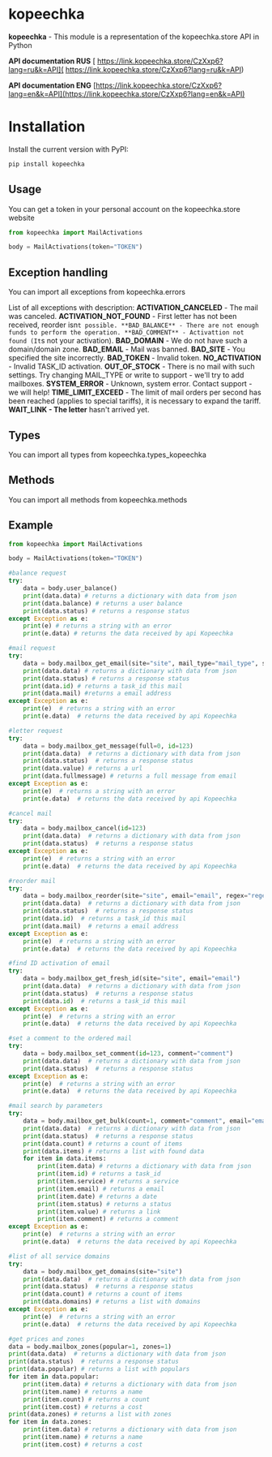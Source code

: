 # kopeechka

**kopeechka** - This module is a representation of the kopeechka.store API in Python

**API documentation RUS** [ https://link.kopeechka.store/CzXxp6?lang=ru&k=API]( https://link.kopeechka.store/CzXxp6?lang=ru&k=API)

**API documentation ENG** [https://link.kopeechka.store/CzXxp6?lang=en&k=API](https://link.kopeechka.store/CzXxp6?lang=en&k=API)

# Installation

Install the current version with PyPI:

```python
pip install kopeechka
```

## Usage

You can get a token in your personal account on the kopeechka.store website

```python
from kopeechka import MailActivations

body = MailActivations(token="TOKEN")
```

## Exception handling

You can import all exceptions from kopeechka.errors

List of all exceptions with description:
	**ACTIVATION_CANCELED** - The mail was canceled.
	**ACTIVATION_NOT_FOUND** - First letter has not been received, reorder isn`t possible.
	**BAD_BALANCE** - There are not enough funds to perform the operation.
	**BAD_COMMENT** - Activattion not found (It`s not your activation).
	**BAD_DOMAIN** - We do not have such a domain/domain zone.
	**BAD_EMAIL** - Mail was banned.
	**BAD_SITE** - You specified the site incorrectly.
	**BAD_TOKEN** - Invalid token.
	**NO_ACTIVATION** - Invalid TASK_ID activation.
	**OUT_OF_STOCK** - There is no mail with such settings. Try changing MAIL_TYPE or write to support - we'll try to add mailboxes.
	**SYSTEM_ERROR** - Unknown, system error. Contact support - we will help!
	**TIME_LIMIT_EXCEED** - The limit of mail orders per second has been reached (applies to special tariffs), it is necessary to expand the tariff.
	**WAIT_LINK - The letter** hasn't arrived yet.

## Types

You can import all types from kopeechka.types_kopeechka

## Methods

You can import all methods from kopeechka.methods

## Example

```python
from kopeechka import MailActivations

body = MailActivations(token="TOKEN")

#balance request
try:
    data = body.user_balance()
    print(data.data) # returns a dictionary with data from json
    print(data.balance) # returns a user balance
    print(data.status) # returns a response status
except Exception as e:
    print(e) # returns a string with an error
    print(e.data) # returns the data received by api Kopeechka

#mail request
try:
    data = body.mailbox_get_email(site="site", mail_type="mail_type", sender="sender", regex="regex", soft_id=0, investor=0, subject="subject")
    print(data.data) # returns a dictionary with data from json
    print(data.status) # returns a response status
    print(data.id) # returns a task_id this mail
    print(data.mail) #returns a email address
except Exception as e:
    print(e)  # returns a string with an error
    print(e.data)  # returns the data received by api Kopeechka

#letter request
try:
    data = body.mailbox_get_message(full=0, id=123)
    print(data.data)  # returns a dictionary with data from json
    print(data.status)  # returns a response status
    print(data.value) # returns a url
    print(data.fullmessage) # returns a full message from email
except Exception as e:
    print(e)  # returns a string with an error
    print(e.data)  # returns the data received by api Kopeechka

#cancel mail
try:
    data = body.mailbox_cancel(id=123)
    print(data.data)  # returns a dictionary with data from json
    print(data.status)  # returns a response status
except Exception as e:
    print(e)  # returns a string with an error
    print(e.data)  # returns the data received by api Kopeechka

#reorder mail
try:
    data = body.mailbox_reorder(site="site", email="email", regex="regex", subject="subject")
    print(data.data)  # returns a dictionary with data from json
    print(data.status)  # returns a response status
    print(data.id)  # returns a task_id this mail
    print(data.mail)  # returns a email address
except Exception as e:
    print(e)  # returns a string with an error
    print(e.data)  # returns the data received by api Kopeechka

#find ID activation of email
try:
    data = body.mailbox_get_fresh_id(site="site", email="email")
    print(data.data)  # returns a dictionary with data from json
    print(data.status)  # returns a response status
    print(data.id)  # returns a task_id this mail
except Exception as e:
    print(e)  # returns a string with an error
    print(e.data)  # returns the data received by api Kopeechka

#set a comment to the ordered mail
try:
    data = body.mailbox_set_comment(id=123, comment="comment")
    print(data.data)  # returns a dictionary with data from json
    print(data.status)  # returns a response status
except Exception as e:
    print(e)  # returns a string with an error
    print(e.data)  # returns the data received by api Kopeechka

#mail search by parameters
try:
    data = body.mailbox_get_bulk(count=1, comment="comment", email="email", site="site")
    print(data.data)  # returns a dictionary with data from json
    print(data.status)  # returns a response status
    print(data.count) # returns a count of items
    print(data.items) # returns a list with found data
    for item in data.items:
        print(item.data) # returns a dictionary with data from json
        print(item.id) # returns a task_id
        print(item.service) # returns a service
        print(item.email) # returns a email
        print(item.date) # returns a date
        print(item.status) # returns a status
        print(item.value) # returns a link
        print(item.comment) # returns a comment
except Exception as e:
    print(e)  # returns a string with an error
    print(e.data)  # returns the data received by api Kopeechka

#list of all service domains
try:
    data = body.mailbox_get_domains(site="site")
    print(data.data)  # returns a dictionary with data from json
    print(data.status)  # returns a response status
    print(data.count) # returns a count of items
    print(data.domains) # returns a list with domains
except Exception as e:
    print(e)  # returns a string with an error
    print(e.data)  # returns the data received by api Kopeechka

#get prices and zones
data = body.mailbox_zones(popular=1, zones=1)
print(data.data)  # returns a dictionary with data from json
print(data.status)  # returns a response status
print(data.popular) # returns a list with populars
for item in data.popular:
    print(item.data) # returns a dictionary with data from json
    print(item.name) # returns a name
    print(item.count) # returns a count
    print(item.cost) # returns a cost
print(data.zones) # returns a list with zones
for item in data.zones:
    print(item.data) # returns a dictionary with data from json
    print(item.name) # returns a name
    print(item.cost) # returns a cost
```